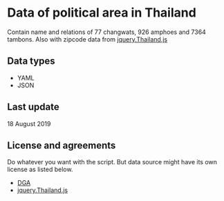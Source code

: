 Data of political area in Thailand
================================

Contain name and relations of 77 changwats, 926 amphoes and 7364 tambons. Also with zipcode data from [jquery.Thailand.js](https://github.com/earthchie/jquery.Thailand.js)

Data types
--------------
* YAML
* JSON

Last update
------------
18 August 2019


License and agreements
--------------
Do whatever you want with the script. But data source might have its own license as listed below.

* [DGA](https://data.go.th/pages/dga-open-government-license)
* [jquery.Thailand.js](https://github.com/earthchie/jquery.Thailand.js#license)

